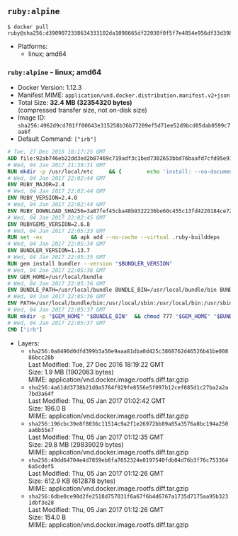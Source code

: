 ## `ruby:alpine`

```console
$ docker pull ruby@sha256:d3909072338634333102da1098665df22030f0f5f7e4854e956df33d39855c06
```

-	Platforms:
	-	linux; amd64

### `ruby:alpine` - linux; amd64

-	Docker Version: 1.12.3
-	Manifest MIME: `application/vnd.docker.distribution.manifest.v2+json`
-	Total Size: **32.4 MB (32354320 bytes)**  
	(compressed transfer size, not on-disk size)
-	Image ID: `sha256:4962d9cd701ff00643e315258b36b77209ef5d71ee52d9bcd05dab0599c7aa6f`
-	Default Command: `["irb"]`

```dockerfile
# Tue, 27 Dec 2016 18:17:25 GMT
ADD file:92ab746eb22dd3ed2b87469c719adf3c1bed7302653bbd76baafd7cfd95e911e in / 
# Wed, 04 Jan 2017 21:39:31 GMT
RUN mkdir -p /usr/local/etc 	&& { 		echo 'install: --no-document'; 		echo 'update: --no-document'; 	} >> /usr/local/etc/gemrc
# Wed, 04 Jan 2017 22:02:44 GMT
ENV RUBY_MAJOR=2.4
# Wed, 04 Jan 2017 22:02:44 GMT
ENV RUBY_VERSION=2.4.0
# Wed, 04 Jan 2017 22:02:44 GMT
ENV RUBY_DOWNLOAD_SHA256=3a87fef45cba48b9322236be60c455c13fd4220184ce7287600361319bb63690
# Wed, 04 Jan 2017 22:02:45 GMT
ENV RUBYGEMS_VERSION=2.6.8
# Wed, 04 Jan 2017 22:05:33 GMT
RUN set -ex 		&& apk add --no-cache --virtual .ruby-builddeps 		autoconf 		bison 		bzip2 		bzip2-dev 		ca-certificates 		coreutils 		gcc 		gdbm-dev 		glib-dev 		libc-dev 		libffi-dev 		libxml2-dev 		libxslt-dev 		linux-headers 		make 		ncurses-dev 		openssl 		openssl-dev 		procps 		readline-dev 		ruby 		tar 		yaml-dev 		zlib-dev 		xz 		&& wget -O ruby.tar.xz "https://cache.ruby-lang.org/pub/ruby/${RUBY_MAJOR%-rc}/ruby-$RUBY_VERSION.tar.xz" 	&& echo "$RUBY_DOWNLOAD_SHA256 *ruby.tar.xz" | sha256sum -c - 		&& mkdir -p /usr/src/ruby 	&& tar -xJf ruby.tar.xz -C /usr/src/ruby --strip-components=1 	&& rm ruby.tar.xz 		&& cd /usr/src/ruby 		&& { 		echo '#define ENABLE_PATH_CHECK 0'; 		echo; 		cat file.c; 	} > file.c.new 	&& mv file.c.new file.c 		&& autoconf 	&& ac_cv_func_isnan=yes ac_cv_func_isinf=yes 		./configure --disable-install-doc --enable-shared 	&& make -j"$(getconf _NPROCESSORS_ONLN)" 	&& make install 		&& runDeps="$( 		scanelf --needed --nobanner --recursive /usr/local 			| awk '{ gsub(/,/, "\nso:", $2); print "so:" $2 }' 			| sort -u 			| xargs -r apk info --installed 			| sort -u 	)" 	&& apk add --virtual .ruby-rundeps $runDeps 		bzip2 		ca-certificates 		libffi-dev 		openssl-dev 		yaml-dev 		procps 		zlib-dev 	&& apk del .ruby-builddeps 	&& cd / 	&& rm -r /usr/src/ruby 		&& gem update --system "$RUBYGEMS_VERSION"
# Wed, 04 Jan 2017 22:05:34 GMT
ENV BUNDLER_VERSION=1.13.7
# Wed, 04 Jan 2017 22:05:35 GMT
RUN gem install bundler --version "$BUNDLER_VERSION"
# Wed, 04 Jan 2017 22:05:36 GMT
ENV GEM_HOME=/usr/local/bundle
# Wed, 04 Jan 2017 22:05:36 GMT
ENV BUNDLE_PATH=/usr/local/bundle BUNDLE_BIN=/usr/local/bundle/bin BUNDLE_SILENCE_ROOT_WARNING=1 BUNDLE_APP_CONFIG=/usr/local/bundle
# Wed, 04 Jan 2017 22:05:36 GMT
ENV PATH=/usr/local/bundle/bin:/usr/local/sbin:/usr/local/bin:/usr/sbin:/usr/bin:/sbin:/bin
# Wed, 04 Jan 2017 22:05:37 GMT
RUN mkdir -p "$GEM_HOME" "$BUNDLE_BIN" 	&& chmod 777 "$GEM_HOME" "$BUNDLE_BIN"
# Wed, 04 Jan 2017 22:05:37 GMT
CMD ["irb"]
```

-	Layers:
	-	`sha256:0a8490d0dfd399b3a50e9aaa81dba0d425c3868762d46526b41be00886bcc28b`  
		Last Modified: Tue, 27 Dec 2016 18:19:22 GMT  
		Size: 1.9 MB (1902063 bytes)  
		MIME: application/vnd.docker.image.rootfs.diff.tar.gzip
	-	`sha256:4a61dd3738b21d0a5784f929fe8556e5f097b12cef085d1c27ba2a2a7bd3a64f`  
		Last Modified: Thu, 05 Jan 2017 01:02:42 GMT  
		Size: 196.0 B  
		MIME: application/vnd.docker.image.rootfs.diff.tar.gzip
	-	`sha256:196cbc39e8f8036c11514c9a2f1e26972bb89a85a3576a8bc194a250aa6b55e7`  
		Last Modified: Thu, 05 Jan 2017 01:12:35 GMT  
		Size: 29.8 MB (29839029 bytes)  
		MIME: application/vnd.docker.image.rootfs.diff.tar.gzip
	-	`sha256:49dd64704e4d7859eb8fa7652324e0197540fdb04d76b3f76c7533646a5cdef5`  
		Last Modified: Thu, 05 Jan 2017 01:12:26 GMT  
		Size: 612.9 KB (612878 bytes)  
		MIME: application/vnd.docker.image.rootfs.diff.tar.gzip
	-	`sha256:6dbe0ce98d2fe2518d757031f6a67f6b4d6767a1735d7175aa95b3231dbf3e28`  
		Last Modified: Thu, 05 Jan 2017 01:12:26 GMT  
		Size: 154.0 B  
		MIME: application/vnd.docker.image.rootfs.diff.tar.gzip
